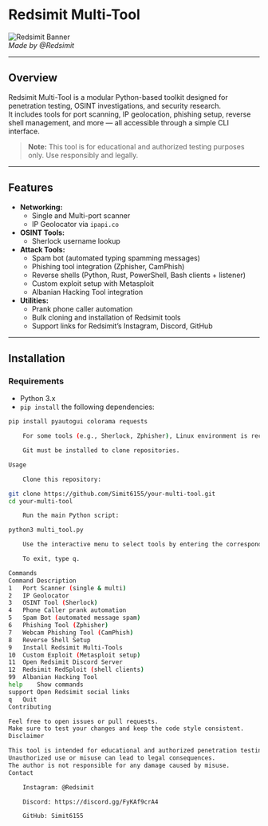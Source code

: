 # Redsimit Multi-Tool

![Redsimit Banner](https://raw.githubusercontent.com/Simit6155/your-repo/main/banner.png)  
*Made by @Redsimit*

---

## Overview

Redsimit Multi-Tool is a modular Python-based toolkit designed for penetration testing, OSINT investigations, and security research.  
It includes tools for port scanning, IP geolocation, phishing setup, reverse shell management, and more — all accessible through a simple CLI interface.

> **Note:** This tool is for educational and authorized testing purposes only. Use responsibly and legally.

---

## Features

- **Networking:**  
  - Single and Multi-port scanner  
  - IP Geolocator via `ipapi.co`  
- **OSINT Tools:**  
  - Sherlock username lookup  
- **Attack Tools:**  
  - Spam bot (automated typing spamming messages)  
  - Phishing tool integration (Zphisher, CamPhish)  
  - Reverse shells (Python, Rust, PowerShell, Bash clients + listener)  
  - Custom exploit setup with Metasploit  
  - Albanian Hacking Tool integration  
- **Utilities:**  
  - Prank phone caller automation  
  - Bulk cloning and installation of Redsimit tools  
  - Support links for Redsimit’s Instagram, Discord, GitHub  

---

## Installation

### Requirements

- Python 3.x  
- `pip install` the following dependencies:

```bash
pip install pyautogui colorama requests

    For some tools (e.g., Sherlock, Zphisher), Linux environment is recommended.

    Git must be installed to clone repositories.

Usage

    Clone this repository:

git clone https://github.com/Simit6155/your-multi-tool.git
cd your-multi-tool

    Run the main Python script:

python3 multi_tool.py

    Use the interactive menu to select tools by entering the corresponding number or command.

    To exit, type q.

Commands
Command	Description
1	Port Scanner (single & multi)
2	IP Geolocator
3	OSINT Tool (Sherlock)
4	Phone Caller prank automation
5	Spam Bot (automated message spam)
6	Phishing Tool (Zphisher)
7	Webcam Phishing Tool (CamPhish)
8	Reverse Shell Setup
9	Install Redsimit Multi-Tools
10	Custom Exploit (Metasploit setup)
11	Open Redsimit Discord Server
12	Redsimit RedSploit (shell clients)
99	Albanian Hacking Tool
help	Show commands
support	Open Redsimit social links
q	Quit
Contributing

Feel free to open issues or pull requests.
Make sure to test your changes and keep the code style consistent.
Disclaimer

This tool is intended for educational and authorized penetration testing only.
Unauthorized use or misuse can lead to legal consequences.
The author is not responsible for any damage caused by misuse.
Contact

    Instagram: @Redsimit

    Discord: https://discord.gg/FyKAf9crA4

    GitHub: Simit6155
